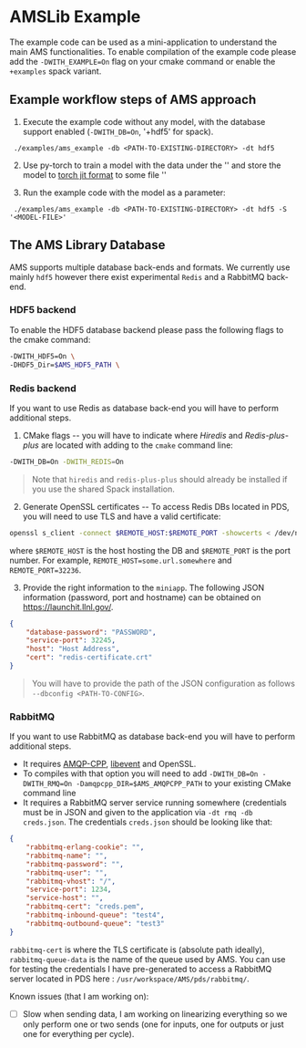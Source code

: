 # AMSLib Example

The example code can be used as a mini-application to understand the main AMS functionalities.
To enable compilation of the example code please add the `-DWITH_EXAMPLE=On` flag on your cmake command
or enable the `+examples` spack variant.

## Example workflow steps of AMS approach

1. Execute the example code without any model, with the database support enabled (`-DWITH_DB=On`, '+hdf5' for spack).
  ```
   ./examples/ams_example -db <PATH-TO-EXISTING-DIRECTORY> -dt hdf5
  ```
2. Use py-torch to train a model with the data under the '<PATH-TO-EXISTING-DIRECTORY>' and store the model to [torch jit format](https://pytorch.org/tutorials/advanced/cpp_export.html) to some file '<MODEL-FILE>'

3. Run the example code with the model as a parameter:
  ```
   ./examples/ams_example -db <PATH-TO-EXISTING-DIRECTORY> -dt hdf5 -S '<MODEL-FILE>'
  ```

## The AMS Library Database

AMS supports multiple database back-ends and formats. We currently use mainly `hdf5` however there exist 
experimental `Redis` and a RabbitMQ back-end.

### HDF5 backend

To enable the HDF5 database backend please pass the following flags to the cmake command:

```bash
-DWITH_HDF5=On \
-DHDF5_Dir=$AMS_HDF5_PATH \
```


### Redis backend

If you want to use Redis as database back-end you will have to perform
additional steps.

1. CMake flags -- you will have to indicate where _Hiredis_ and _Redis-plus-plus_
are located with adding to the `cmake` command line:
```bash
-DWITH_DB=On -DWITH_REDIS=On
```

> Note that `hiredis` and `redis-plus-plus` should already be installed if you use the shared Spack installation.

2. Generate OpenSSL certificates -- To access Redis DBs located in PDS, you will need to use TLS and have a valid certificate:

```bash
openssl s_client -connect $REMOTE_HOST:$REMOTE_PORT -showcerts < /dev/null 2>/dev/null | sed -ne '/-BEGIN CERTIFICATE-/,/-END CERTIFICATE-/p' > redis_certificate.crt
```
where `$REMOTE_HOST` is the host hosting the DB and `$REMOTE_PORT` is the port number. For example, `REMOTE_HOST=some.url.somewhere` and `REMOTE_PORT=32236`.

3. Provide the right information to the `miniapp`. The following JSON
   information (password, port and hostname) can be obtained on https://launchit.llnl.gov/.
```json
{
    "database-password": "PASSWORD",
    "service-port": 32245,
    "host": "Host Address",
    "cert": "redis-certificate.crt"
}
```
> You will have to provide the path of the JSON configuration as follows `--dbconfig <PATH-TO-CONFIG>`.

### RabbitMQ

If you want to use RabbitMQ as database back-end you will have to perform additional steps.

- It requires [AMQP-CPP](https://github.com/CopernicaMarketingSoftware/AMQP-CPP), [libevent](https://libevent.org/) and OpenSSL.
- To compiles with that option you will need to add `-DWITH_DB=On -DWITH_RMQ=On -Damqpcpp_DIR=$AMS_AMQPCPP_PATH` to your existing CMake command line
- It requires a RabbitMQ server service running somewhere (credentials must be in JSON and given to the application via `-dt rmq -db creds.json`. The credentials `creds.json` should be looking like that:
```json
{
    "rabbitmq-erlang-cookie": "",
    "rabbitmq-name": "",
    "rabbitmq-password": "",
    "rabbitmq-user": "",
    "rabbitmq-vhost": "/",
    "service-port": 1234,
    "service-host": "",
    "rabbitmq-cert": "creds.pem",
    "rabbitmq-inbound-queue": "test4",
    "rabbitmq-outbound-queue": "test3"
}
```
`rabbitmq-cert` is where the TLS certificate is (absolute path ideally), `rabbitmq-queue-data` is the name of the queue used by AMS.
You can use for testing the credentials I have pre-generated  to access a RabbitMQ server located in PDS here : `/usr/workspace/AMS/pds/rabbitmq/`.

Known issues (that I am working on):
- [ ] Slow when sending data, I am working on linearizing everything so we only perform one or two sends (one for inputs, one for outputs or just one for everything per cycle).

